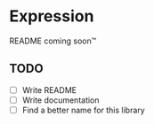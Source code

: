 # Expression

README coming soon™

## TODO

- [ ] Write README
- [ ] Write documentation
- [ ] Find a better name for this library

